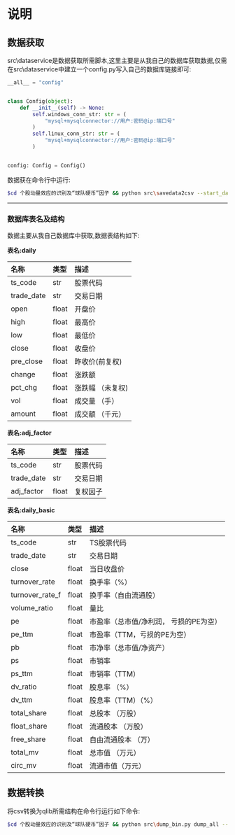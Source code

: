# 说明

## 数据获取

src\dataservice是数据获取所需脚本,这里主要是从我自己的数据库获取数据,仅需在src\dataservice中建立一个config.py写入自己的数据库链接即可:

```python
__all__ = "config"


class Config(object):
    def __init__(self) -> None:
        self.windows_conn_str: str = (
            "mysql+mysqlconnector://用户:密码@ip:端口号"
        )
        self.linux_conn_str: str = (
            "mysql+mysqlconnector://用户:密码@ip:端口号"
        )


config: Config = Config()
```

数据获在命令行中运行:

```bash
$cd 个股动量效应的识别及“球队硬币”因子 && python src\savedata2csv --start_date 2013-01-01 --end_date 2023-05-31
```

---

### 数据库表名及结构

数据主要从我自己数据库中获取,数据表结构如下:

**表名:daily**

| 名称       | 类型  | 描述             |
| :--------- | :---- | :--------------- |
| ts_code    | str   | 股票代码         |
| trade_date | str   | 交易日期         |
| open       | float | 开盘价           |
| high       | float | 最高价           |
| low        | float | 最低价           |
| close      | float | 收盘价           |
| pre_close  | float | 昨收价(前复权)   |
| change     | float | 涨跌额           |
| pct_chg    | float | 涨跌幅 （未复权) |
| vol        | float | 成交量 （手）    |
| amount     | float | 成交额 （千元）  |

**表名:adj_factor**

| 名称       | 类型  | 描述     |
| :--------- | :---- | :------- |
| ts_code    | str   | 股票代码 |
| trade_date | str   | 交易日期 |
| adj_factor | float | 复权因子 |

**表名:daily_basic**

| 名称            | 类型  | 描述                                   |
| :-------------- | :---- | :------------------------------------- |
| ts_code         | str   | TS股票代码                             |
| trade_date      | str   | 交易日期                               |
| close           | float | 当日收盘价                             |
| turnover_rate   | float | 换手率（%）                            |
| turnover_rate_f | float | 换手率（自由流通股）                   |
| volume_ratio    | float | 量比                                   |
| pe              | float | 市盈率（总市值/净利润， 亏损的PE为空） |
| pe_ttm          | float | 市盈率（TTM，亏损的PE为空）            |
| pb              | float | 市净率（总市值/净资产）                |
| ps              | float | 市销率                                 |
| ps_ttm          | float | 市销率（TTM）                          |
| dv_ratio        | float | 股息率 （%）                           |
| dv_ttm          | float | 股息率（TTM）（%）                     |
| total_share     | float | 总股本 （万股）                        |
| float_share     | float | 流通股本 （万股）                      |
| free_share      | float | 自由流通股本 （万）                    |
| total_mv        | float | 总市值 （万元）                        |
| circ_mv         | float | 流通市值（万元）                       |

## 数据转换

将csv转换为qlib所需结构在命令行运行如下命令:

```bash
$cd 个股动量效应的识别及“球队硬币”因子 && python src\dump_bin.py dump_all --csv_path data\cn_data --qlib_dir  data\qlib_data --date_field_name trade_date --exclude_fields code
```